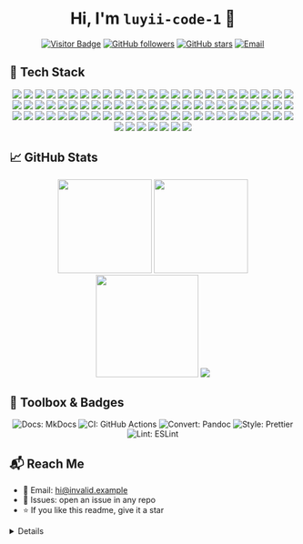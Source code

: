 <!-- ────────────────────── HEADER ────────────────────── -->
<div align="center">
  <h1>Hi, I'm <code>luyii-code-1</code> 👋</h1>

  <!-- ① 徽章行（可自行删减） -->
  <a href="https://komarev.com/ghpvc/?username=luyii-code-1&style=flat-square"><img alt="Visitor Badge" src="https://komarev.com/ghpvc/?username=luyii-code-1&style=flat-square"/></a>
  <a href="https://github.com/luyii-code-1?tab=followers"><img alt="GitHub followers" src="https://img.shields.io/github/followers/luyii-code-1?style=flat-square"/></a>
  <a href="https://github.com/luyii-code-1"><img alt="GitHub stars" src="https://img.shields.io/github/stars/luyii-code-1?style=flat-square"/></a>
  <a href="mailto:hi@invalid.example"><img alt="Email" src="https://img.shields.io/badge/Email-hi%40invalid.example-blue?style=flat-square"/></a>

  <!-- ② 可选 Typing SVG 动画：注释掉即隐藏 -->
  <!-- <img src="https://readme-typing-svg.demolab.com?font=Fira+Code&pause=1200&center=true&vCenter=true&width=700&lines=Markdown+Engineer+%F0%9F%93%9D+-+Code+少+%7C+Bio+花;Open-source+Enthusiast;Docs%2C+CI%2FCD%2C+Icons%2C+Automation" alt="Typing SVG"/> -->
</div>


<!-- ────────────────────── SKILLS ────────────────────── -->
<!-- ────────────────────── SKILLS ────────────────────── -->
<!-- ────────────────────── SKILLS ────────────────────── -->
## 🧩 Tech Stack
<p align="center">
  <!-- 1️⃣ 文档 / 版本 -->
  <img src="https://img.shields.io/badge/Markdown-8A2BE2?style=for-the-badge&logo=markdown&logoColor=white"/>
  <img src="https://img.shields.io/badge/Git-181717?style=for-the-badge&logo=git&logoColor=white"/>
  <img src="https://img.shields.io/badge/GitHub-181717?style=for-the-badge&logo=github&logoColor=white"/>

  <!-- 2️⃣ 前端基础 -->
  <img src="https://img.shields.io/badge/HTML5-E34F26?style=for-the-badge&logo=html5&logoColor=white"/>
  <img src="https://img.shields.io/badge/CSS3-1572B6?style=for-the-badge&logo=css3&logoColor=white"/>
  <img src="https://img.shields.io/badge/JavaScript-F7DF1E?style=for-the-badge&logo=javascript&logoColor=black"/>
  <img src="https://img.shields.io/badge/TypeScript-3178C6?style=for-the-badge&logo=typescript&logoColor=white"/>

  <!-- 3️⃣ JS 框架 / 库 -->
  <img src="https://img.shields.io/badge/React-61DAFB?style=for-the-badge&logo=react&logoColor=white"/>
  <img src="https://img.shields.io/badge/Vue.js-42b883?style=for‑the-badge&logo=vue.js&logoColor=white"/>
  <img src="https://img.shields.io/badge/Angular-DD3B4C?style=for-the-badge&logo=angular&logoColor=white"/>
  <img src="https://img.shields.io/badge/Svelte-FF3E00?style=for-the-badge&logo=svelte&logoColor=white"/>
  <img src="https://img.shields.io/badge/Next.js-000000?style=for-the-badge&logo=next.js&logoColor=white"/>
  <img src="https://img.shields.io/badge/Nuxt.js-00C58E?style=for-the-badge&logo=nuxt.js&logoColor=white"/>
  <img src="https://img.shields.io/badge/React‑Native-61DBFB?style=for-the-badge&logo=react-natives&logoColor=black"/>
  <img src="https://img.shields.io/badge/Flutter-02569B?style=for-the-badge&logo=flutter&logoColor=white"/>
  <img src="https://img.shields.io/badge/Expo-000000?style=for-the-badge&logo=expo&logoColor=white"/>

  <!-- 4️⃣ 后端 / 语言 -->
  <img src="https://img.shields.io/badge/Node.js-339933?style=for-the-badge&logo=node.js&logoColor=white"/>
  <img src="https://img.shields.io/badge/Python-3776AB?style=for-the-badge&logo=python&logoColor=white"/>
  <img src="https://img.shields.io/badge/Java-007396?style=for-the-badge&logo=java&logoColor=white"/>
  <img src="https://img.shields.io/badge/Go-00ADD8?style=for-the-badge&logo=go&logoColor=white"/>
  <img src="https://img.shields.io/badge/C%23-239120?style=for-the-badge&logo=csharp&logoColor=white"/>
  <img src="https://img.shields.io/badge/Ruby-E8194A?style=for-the-badge&logo=ruby&logoColor=white"/>
  <img src="https://img.shields.io/badge/Rust-000000?style=for-the-badge&logo=rust&logoColor=white"/>
  <img src="https://img.shields.io/badge/PHP-777BB4?style=for-the-badge&logo=php&logoColor=white"/>
  <img src="https://img.shields.io/badge/.NET-512bd4?style=for-the-badge&logo=dotnet&logoColor=white"/>
  <img src="https://img.shields.io/badge/Scala-DC77AB?style=for-the-badge&logo=scala&logoColor=white"/>

  <!-- 5️⃣ 数据科学 / AI -->
  <img src="https://img.shields.io/badge/TensorFlow-FF6F00?style=for-the-badge&logo=tensorflow&logoColor=white"/>
  <img src="https://img.shields.io/badge/PyTorch-EE4C2C?style=for-the-badge&logo=pytorch&logoColor=white"/>
  <img src="https://img.shields.io/badge/Pandas-150458?style=for-the-badge&logo=pandas&logoColor=white"/>
  <img src="https://img.shields.io/badge/NumPy-013243?style=for-the-badge&logo=numpy&logoColor=white"/>
  <img src="https://img.shields.io/badge/Scikit‑Learn-FA5858?style=for-the-badge&logo=scikit-learn&logoColor=white"/>
  <img src="https://img.shields.io/badge/Keras-DF1A41?style=for-the-badge&logo=keras&logoColor=white"/>

  <!-- 6️⃣ 数据库 -->
  <img src="https://img.shields.io/badge/MySQL-4479A1?style=for-the-badge&logo=mysql&logoColor=white"/>
  <img src="https://img.shields.io/badge/PostgreSQL-336791?style=for-the-badge&logo=postgresql&logoColor=white"/>
  <img src="https://img.shields.io/badge/MongoDB-47A248?style=for-the-badge&logo=mongodb&logoColor=white"/>
  <img src="https://img.shields.io/badge/Redis-DC382D?style=for-the-badge&logo=redis&logoColor=white"/>
  <img src="https://img.shields.io/badge/SQLite-003B57?style=for-the-badge&logo=sqlite&logoColor=white"/>
  <img src="https://img.shields.io/badge/DynamoDB-4285F4?style=for-the-badge&logo=amazon-dynamodb&logoColor=white"/>

  <!-- 7️⃣ 容器 / 云原生 -->
  <img src="https://img.shields.io/badge/Docker-2496ED?style=for-the-badge&logo=docker&logoColor=white"/>
  <img src="https://img.shields.io/badge/Kubernetes-326CE5?style=for-the-badge&logo=kubernetes&logoColor=white"/>
  <img src="https://img.shields.io/badge/Helm-323330?style=for-the-badge&logo=helm&logoColor=white"/>
  <img src="https://img.shields.io/badge/Ansible-FF0000?style=for-the-badge&logo=ansible&logoColor=white"/>
  <img src="https://img.shields.io/badge/Mesosphere-Mesos?style=for-the-badge&logo=mesos&logoColor=white"/>

  <!-- 8️⃣ 云平台 -->
  <img src="https://img.shields.io/badge/AWS-232F3E?style=for-the-badge&logo=amazon-aws&logoColor=white"/>
  <img src="https://img.shields.io/badge/GCP-4285F4?style=for-the-badge&logo=google-cloud&logoColor=white"/>
  <img src="https://img.shields.io/badge/Azure-0089D6?style=for-the-badge&logo=azure&logoColor=white"/>
  <img src="https://img.shields.io/badge/AWS‑Lambda-232F3E?style=for-the-badge&logo=aws&logoColor=white"/>
  <img src="https://img.shields.io/badge/GCP‑Cloud Functions-4285F4?style=for-the-badge&logo=google-cloud&logoColor=white"/>
  <img src="https://img.shields.io/badge/Azure‑Functions-0089D6?style=for-the-badge&logo=azure&logoColor=white"/>

  <!-- 9️⃣ DevOps / CI / Testing -->
  <img src="https://img.shields.io/badge/GitLab‑CI-FC6D24?style=for-the-badge&logo=gitlab&logoColor=white"/>
  <img src="https://img.shields.io/badge/TravisCI-23D65B?style=for-the-badge&logo=travis-ci&logoColor=white"/>
  <img src="https://img.shields.io/badge/GitHub_Actions-2088FF?style=for-the-badge&logo=githubactions&logoColor=white"/>
  <img src="https://img.shields.io/badge/Jenkins-5EC255?style=for-the-badge&logo=jenkins&logoColor=white"/>
  <img src="https://img.shields.io/badge/Terraform-9A67EA?style=for-the-badge&logo=terraform&logoColor=white"/>
  <img src="https://img.shields.io/badge/CircleCI-169B87?style=for-the-badge&logo=circleci&logoColor=white"/>
  <img src="https://img.shields.io/badge/Bitbucket_Pipelines-0052CC?style=for-the-badge&logo=bitbucket&logoColor=white"/>
  <img src="https://img.shields.io/badge/Jest-23D0FF?style=for-the-badge&logo=jest&logoColor=black"/>
  <img src="https://img.shields.io/badge/Mocha-8D674F?style=for-the-badge&logo=mocha&logoColor=white"/>
  <img src="https://img.shields.io/badge/Cypress-39CCCC?style=for-the-badge&logo=cypress&logoColor=black"/>
  <img src="https://img.shields.io/badge/Selenium-5C4F3D?style=for-the-badge&logo=selenium&logoColor=white"/>
  <img src="https://img.shields.io/badge/Playwright-28A07D?style=for-the-badge&logo=playwright&logoColor=black"/>

  <!-- 🔐 其他工具 / 安全 -->
  <img src="https://img.shields.io/badge/Owasp&nbsp;ZAP-0099FF?style=for-the-badge&logo=owasp&logoColor=white"/>
  <img src="https://img.shields.io/badge/Burp Suite-00A8FF?style=for-the-badge&logo=burpsuite&logoColor=white"/>
  <img src="https://img.shields.io/badge/Vault-5E4A8B?style=for-the-badge&logo=hashicorp-vault&logoColor=white"/>
  <img src="https://img.shields.io/badge/Prometheus-D00000?style=for-the-badge&logo=prometheus&logoColor=white"/>
  <img src="https://img.shields.io/badge/Grafana-0062D6?style=for-the-badge&logo=grafana&logoColor=white"/>
  <img src="https://img.shields.io/badge/Dash‑board-39BB92?style=for-the-badge&logo=datadog&logoColor=white"/>
  <img src="https://img.shields.io/badge/RabbitMQ-FF6600?style=for-the-badge&logo=rabbitmq&logoColor=white"/>
  <img src="https://img.shields.io/badge/Apache-Kafka-D40000?style=for-the-badge&logo=apache-kafka&logoColor=white"/>

  <!-- 📱 移动 / 桌面 / 游戏 -->
  <img src="https://img.shields.io/badge/Android-3DDC84?style=for-the-badge&logo=android&logoColor=white"/>
  <img src="https://img.shields.io/badge/IOS-000000?style=for-the-badge&logo=apple&logoColor=white"/>
  <img src="https://img.shields.io/badge/Kotlin-7F52FF?style=for-the-badge&logo=kotlin&logoColor=white"/>
  <img src="https://img.shields.io/badge/Swift-F05C41?style=for-the-badge&logo=swift&logoColor=white"/>
  <img src="https://img.shields.io/badge/Unity-000000?style=for-the-badge&logo=unity&logoColor=white"/>
  <img src="https://img.shields.io/badge/Unreal‑Engine-8294A0?style=for-the-badge&logo=unreal-engine&logoColor=white"/>
  <img src="https://img.shields.io/badge/Godot-000000?style=for-the-badge&logo=godot-engine&logoColor=white"/>
  <img src="https://img.shields.io/badge/Electron-47848F?style=for-the-badge&logo=electron&logoColor=white"/>

  <!-- 🌐 CDN / 内容分发 -->
  <img src="https://img.shields.io/badge/Cloudflare-FFCC00?style=for-the-badge&logo=cloudflare&logoColor=black"/>
  <img src="https://img.shields.io/badge/Fastly-00FF00?style=for-the-badge&logo=fastly&logoColor=black"/>
  <img src="https://img.shields.io/badge/Akamai-0099FF?style=for-the-badge&logo=akamai&logoColor=white"/>

  <!-- 💳 支付 |
       (仅示例，若不需要可删掉) -->
  <img src="https://img.shields.io/badge/Stripe-43459B?style=for-the-badge&logo=stripe&logoColor=white"/>
  <img src="https://img.shields.io/badge/PayPal-003087?style=for-the-badge&logo=paypal&logoColor=white"/>
</p>


<!-- ────────────────────── STATS ────────────────────── -->
## 📈 GitHub Stats
<div align="center">
  <img src="https://github-readme-stats.vercel.app/api?username=luyii-code-1&show_icons=true&theme=tokyonight&rank_icon=percentile" height="165"/>
  <img src="https://github-readme-stats.vercel.app/api/top-langs/?username=luyii-code-1&layout=compact&langs_count=8&theme=tokyonight" height="165"/>
  <img src="https://streak-stats.demolab.com?user=luyii-code-1&theme=tokyonight" height="180"/>
  <a href="https://github.com/ryo-ma/github-profile-trophy"><img src="https://github-profile-trophy.vercel.app/?username=luyii-code-1&theme=onestar&column=6&margin-w=8&margin-h=8"/></a>
</div>

<!-- ────────────────────── BADGES ────────────────────── -->
## 🧰 Toolbox & Badges
<p align="center">
  <img alt="Docs: MkDocs"     src="https://img.shields.io/badge/Docs-MkDocs-1f6feb?logo=markdown&logoColor=white&style=for-the-badge"/>
  <img alt="CI: GitHub Actions" src="https://img.shields.io/badge/CI-GitHub_Actions-0078D4?logo=githubactions&logoColor=white&style=for-the-badge"/>
  <img alt="Convert: Pandoc"   src="https://img.shields.io/badge/Convert-Pandoc-3C3C3C?style=for-the-badge"/>
  <img alt="Style: Prettier"   src="https://img.shields.io/badge/Style-Prettier-F7B93E?logo=prettier&logoColor=white&style=for-the-badge"/>
  <img alt="Lint: ESLint"     src="https://img.shields.io/badge/Lint-ESLint-4B32C3?logo=eslint&logoColor=white&style=for-the-badge"/>
</p>

<!-- ────────────────────── CONTACT ────────────────────── -->
## 📬 Reach Me
- 📨 Email: hi@invalid.example
- 💬 Issues: open an issue in any repo
- ⭐️ If you like this readme, give it a star

<!-- ────────────────────── OPTIONAL MODULES ────────────────────── -->
<details>
